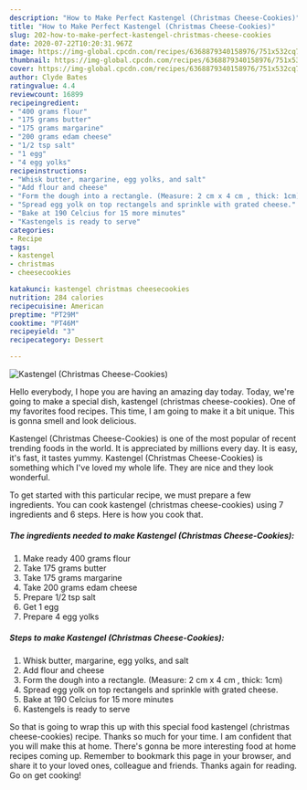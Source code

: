```yaml
---
description: "How to Make Perfect Kastengel (Christmas Cheese-Cookies)"
title: "How to Make Perfect Kastengel (Christmas Cheese-Cookies)"
slug: 202-how-to-make-perfect-kastengel-christmas-cheese-cookies
date: 2020-07-22T10:20:31.967Z
image: https://img-global.cpcdn.com/recipes/6368879340158976/751x532cq70/kastengel-christmas-cheese-cookies-recipe-main-photo.jpg
thumbnail: https://img-global.cpcdn.com/recipes/6368879340158976/751x532cq70/kastengel-christmas-cheese-cookies-recipe-main-photo.jpg
cover: https://img-global.cpcdn.com/recipes/6368879340158976/751x532cq70/kastengel-christmas-cheese-cookies-recipe-main-photo.jpg
author: Clyde Bates
ratingvalue: 4.4
reviewcount: 16899
recipeingredient:
- "400 grams flour"
- "175 grams butter"
- "175 grams margarine"
- "200 grams edam cheese"
- "1/2 tsp salt"
- "1 egg"
- "4 egg yolks"
recipeinstructions:
- "Whisk butter, margarine, egg yolks, and salt"
- "Add flour and cheese"
- "Form the dough into a rectangle. (Measure: 2 cm x 4 cm , thick: 1cm)"
- "Spread egg yolk on top rectangels and sprinkle with grated cheese."
- "Bake at 190 Celcius for 15 more minutes"
- "Kastengels is ready to serve"
categories:
- Recipe
tags:
- kastengel
- christmas
- cheesecookies

katakunci: kastengel christmas cheesecookies 
nutrition: 284 calories
recipecuisine: American
preptime: "PT29M"
cooktime: "PT46M"
recipeyield: "3"
recipecategory: Dessert

---
```



![Kastengel (Christmas Cheese-Cookies)](https://img-global.cpcdn.com/recipes/6368879340158976/751x532cq70/kastengel-christmas-cheese-cookies-recipe-main-photo.jpg)

Hello everybody, I hope you are having an amazing day today. Today, we're going to make a special dish, kastengel (christmas cheese-cookies). One of my favorites food recipes. This time, I am going to make it a bit unique. This is gonna smell and look delicious.



Kastengel (Christmas Cheese-Cookies) is one of the most popular of recent trending foods in the world. It is appreciated by millions every day. It is easy, it's fast, it tastes yummy. Kastengel (Christmas Cheese-Cookies) is something which I've loved my whole life. They are nice and they look wonderful.


To get started with this particular recipe, we must prepare a few ingredients. You can cook kastengel (christmas cheese-cookies) using 7 ingredients and 6 steps. Here is how you cook that.

<!--inarticleads1-->

##### The ingredients needed to make Kastengel (Christmas Cheese-Cookies):

1. Make ready 400 grams flour
1. Take 175 grams butter
1. Take 175 grams margarine
1. Take 200 grams edam cheese
1. Prepare 1/2 tsp salt
1. Get 1 egg
1. Prepare 4 egg yolks




<!--inarticleads2-->

##### Steps to make Kastengel (Christmas Cheese-Cookies):

1. Whisk butter, margarine, egg yolks, and salt
1. Add flour and cheese
1. Form the dough into a rectangle. (Measure: 2 cm x 4 cm , thick: 1cm)
1. Spread egg yolk on top rectangels and sprinkle with grated cheese.
1. Bake at 190 Celcius for 15 more minutes
1. Kastengels is ready to serve




So that is going to wrap this up with this special food kastengel (christmas cheese-cookies) recipe. Thanks so much for your time. I am confident that you will make this at home. There's gonna be more interesting food at home recipes coming up. Remember to bookmark this page in your browser, and share it to your loved ones, colleague and friends. Thanks again for reading. Go on get cooking!

